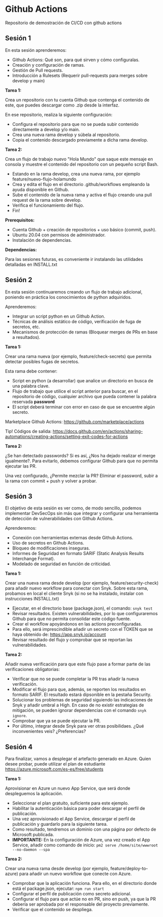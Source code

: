 # Github Actions

Repositorio de demostración de CI/CD con github actions

## Sesión 1

En esta sesión aprenderemos:
  - Github Actions: Qué son, para qué sirven y cómo configuralas.
  - Creación y configuración de ramas.
  - Gestión de Pull requests.
  - Introducción a Rulesets (Requerir pull-requests para merges sobre develop y main)

**Tarea 1:**

Crea un repositorio con tu cuenta Github que contenga el contenido de este, que puedes descargar como .zip desde la interfaz.

En ese repositorio, realiza la siguiente configuración:

 - Configura el repositorio para que no se pueda subir contenido directamente a develop y/o main.
 - Crea una nueva rama develop y súbela al repositorio.
 - Copia el contenido descargado previamente a dicha rama develop.

**Tarea 2:**

Crea un flujo de trabajo nuevo "Hola Mundo" que saque este mensaje en consola y muestre el contenido del repositorio con un pequeño script Bash.

 - Estando en la rama develop, crea una nueva rama, por ejemplo feature/nuevo-flujo-holamundo
 - Crea y edita el flujo en el directorio .github/workflows empleando la ayuda disponible en Github.
 - Sube el contenido de la nueva rama y activa el flujo creando una pull request de la rama sobre develop.
 - Verifica el funcionamiento del flujo.
 - Fin!

**Prerequisitos:**

  - Cuenta Github + creación de repositorios + uso básico (commit, push).
  - Ubuntu 20.04 con permisos de administrador.
  - Instalación de dependencias.

**Dependencias:**

Para las sesiones futuras, es conveniente ir instalando las utilidades detalladas en INSTALL.txt  

## Sesión 2

En esta sesión continuaremos creando un flujo de trabajo adicional, poniendo en práctica los conocimientos de python adquiridos.

Aprenderemos:
  - Integrar un script python en un Github Action.
  - Técnicas de análisis estático de código, verificación de fuga de secretos, etc.
  - Mecanismos de protección de ramas (Bloquear merges de PRs en base a resultados).

**Tarea 1:**

Crear una rama nueva (por ejemplo, feature/check-secrets) que permita detectar posibles fugas de secretos. 

Esta rama debe contener:
  - Script en python (a desarrollar) que analice un directorio en busca de una palabra clave.
  - Flujo de trabajo que utilice el script anterior para buscar, en el repositorio de código, cualquier archivo que pueda contener la palabra reservada **password** 
  - El script deberá terminar con error en caso de que se encuentre algún secreto.

Marketplace Github Actions: https://github.com/marketplace/actions

Tip! Códigos de salida: https://docs.github.com/en/actions/sharing-automations/creating-actions/setting-exit-codes-for-actions

**Tarea 2:**

¿Se han detectado passwords? Si es así, ¿Nos ha dejado realizar el merge igualmente?. Para evitarlo, debemos configurar Github para que no permita ejecutar las PR.

Una vez configurado, ¿Permite mezclar la PR? Eliminar el password, subir a la rama con commit + push y volver a probar.

## Sesión 3

El objetivo de esta sesión es ver como, de modo sencillo, podemos implementar DevSecOps sin más que integrar y configurar una herramienta de detección de vulnerabilidades con Github Actions.

Aprenderemos:

  - Conexión con herramientas externas desde Github Actions.
  - Uso de secretos en Github Actions.
  - Bloqueo de modificaciones inseguras.
  - Informes de Seguridad en formato SARIF (Static Analysis Results Interchange Format).
  - Modelado de seguridad en función de criticidad.

**Tarea 1:**

Crear una nueva rama desde develop (por ejemplo, feature/security-check) para añadir nuevo workflow para conectar con Snyk. Sobre esta rama, probamos en local el cliente Snyk (si no se ha instalado, instalar con instrucciones INSTALL.txt)

  - Ejecutar, en el directorio base (package.json), el comando: `snyk test`
  - Revisar resultados. Existen vulnerabilidades, por lo que configuraremos Github para que no permita consolidar este código fuente.
  - Crear el workflow apoyándonos en las actions preconfiguradas.
  - Para ello, será imprescindible añadir un secreto con el TOKEN que se haya obtenido de: https://app.snyk.io/account
  - Revisar resultado del flujo y comprobar que se reportan las vulnerabilidades.

**Tarea 2:**

Añadir nueva verificación para que este flujo pase a formar parte de las verificaciones obligatorias:

  - Verificar que no se puede completar la PR tras añadir la nueva verificación.
  - Modificar el flujo para que, además, se reporten los resultados en formato SARIF. El resultado estará dipsonible en la pestaña Security.
  - Solucionar los problemas de seguridad siguiendo las indicaciones de Snyk y añadir umbral a High. En caso de no existir estrategias de mitigación, se pueden ignorar dependencias con el comando `snyk ignore`.
  - Comprobar que ya se puede ejecutar la PR.
  - Por último, integrar desde Snyk para ver otras posibilidaes. ¿Qué inconvenientes veis? ¿Preferencias?

## Sesión 4

Para finalizar, vamos a desplegar el artefacto generado en Azure. Quien desee probar, puede utilizar el plan de estudiante https://azure.microsoft.com/es-es/free/students 

**Tarea 1:**

Aprovisionar en Azure un nuevo App Service, que será donde despleguemos la aplicación.

  - Seleccionar el plan gratuito, suficiente para este ejemplo.
  - Habilitar la autenticación básica para poder descargar el perfil de publicación.
  - Una vez aprovisionado el App Service, descargar el perfil de publicación y guardarlo para la siguiente tarea.
  - Como resultado, tendremos un dominio con una página por defecto de Microsoft publicada.
  - **IMPORTANTE:** En la configuración de Azure, una vez creado el App Service, añadir como comando de inicio: `pm2 serve /home/site/wwwroot --no-daemon --spa`

**Tarea 2:**

Crear una nueva rama desde develop (por ejemplo, feature/deploy-to-azure) para añadir un nuevo workflow que conecte con Azure. 

  - Comprobar que la aplicación funciona. Para ello, en el directorio donde está el package.json, ejecutar: `npm run start`
  - Configurar el perfil de publicación como secreto adicional.
  - Configurar el flujo para que actúe no en PR, sino en push, ya que la PR debería ser aprobada por el responsable del proyecto previamente. 
  - Verificar que el contenido se despliega.
